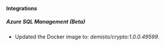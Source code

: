 #### Integrations
##### Azure SQL Management (Beta)
- Updated the Docker image to: *demisto/crypto:1.0.0.49599*.
